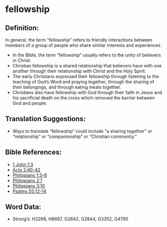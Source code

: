 # fellowship

## Definition:

In general, the term “fellowship” refers to friendly interactions between members of a group of people who share similar interests and experiences.

* In the Bible, the term “fellowship” usually refers to the unity of believers in Christ.
* Christian fellowship is a shared relationship that believers have with one another through their relationship with Christ and the Holy Spirit.
* The early Christians expressed their fellowship through listening to the teaching of God’s Word and praying together, through the sharing of their belongings, and through eating meals together.
* Christians also have fellowship with God through their faith in Jesus and his sacrificial death on the cross which removed the barrier between God and people.

## Translation Suggestions:

* Ways to translate “fellowship” could include “a sharing together” or “relationship” or “companionship” or “Christian community.”

## Bible References:

* [1 John 1:3](rc://en/tn/help/1jn/01/03)
* [Acts 2:40-42](rc://en/tn/help/act/02/40)
* [Philippians 1:3-6](rc://en/tn/help/php/01/03)
* [Philippians 2:1](rc://en/tn/help/php/02/01)
* [Philippians 3:10](rc://en/tn/help/php/03/10)
* [Psalms 55:12-14](rc://en/tn/help/psa/055/012)

## Word Data:

* Strong’s: H2266, H8667, G2842, G2844, G3352, G4790

